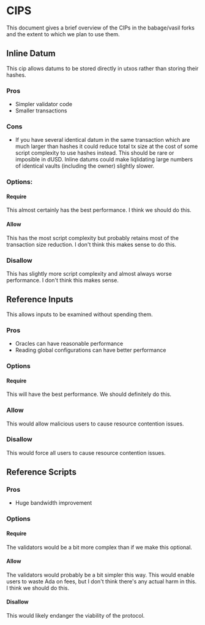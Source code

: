 # CIPS

This document gives a brief overview of the CIPs in the babage/vasil forks and the extent to which we plan to use them.

## Inline Datum

This cip allows datums to be stored directly in utxos rather than storing their hashes.

### Pros

- Simpler validator code
- Smaller transactions

### Cons

- If you have several identical datum in the same transaction which are much larger than hashes it could reduce total tx size at the cost of some script complexity to use hashes instead.
	This should be rare or imposible in dUSD. Inline datums could make liqlidating large numbers of identical vaults (including the owner) slightly slower.

### Options:

#### Require
This almost certainly has the best performance.
I think we should do this.

#### Allow
This has the most script complexity but probably retains most of the transaction size reduction.
I don't think this makes sense to do this.

### Disallow
This has slightly more script complexity and almost always worse performance.
I don't think this makes sense.

## Reference Inputs

This allows inputs to be examined without spending them.

### Pros

- Oracles can have reasonable performance
- Reading global configurations can have better performance

### Options

#### Require

This will have the best performance. We should definitely do this.

### Allow

This would allow malicious users to cause resource contention issues.

### Disallow

This would force all users to cause resource contention issues.

## Reference Scripts

### Pros

- Huge bandwidth improvement

### Options

#### Require

The validators would be a bit more complex than if we make this optional.

#### Allow

The validators would probably be a bit simpler this way.
This would enable users to waste Ada on fees, but I don't think there's any actual harm in this.
I think we should do this.

#### Disallow

This would likely endanger the viability of the protocol.
